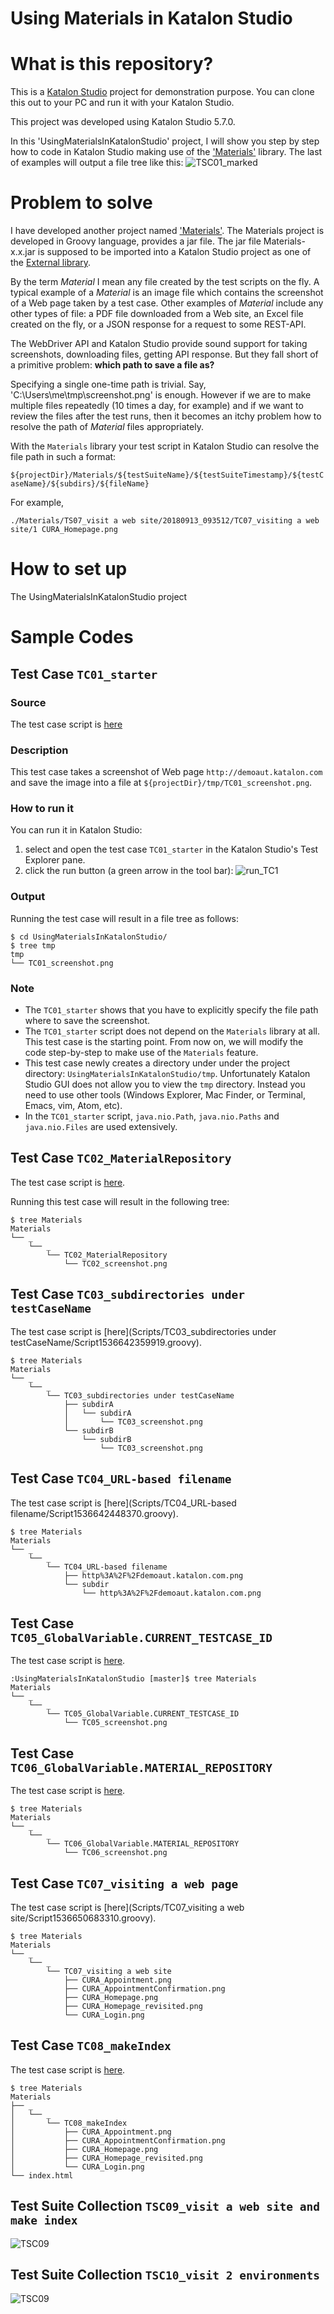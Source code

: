 Using Materials in Katalon Studio
=====================================

# What is this repository?

This is a [Katalon Studio](https://www.katalon.com/) project for demonstration purpose. You can clone this out to your PC and run it with your Katalon Studio.

This project was developed using Katalon Studio 5.7.0.

In this 'UsingMaterialsInKatalonStudio' project, I will show you step by step how to code in Katalon Studio making use of the ['Materials'](https://github.com/kazurayam/Materials) library. The last of examples will output a file tree like this:
![TSC01_marked](docs/TSC10_marked.png)

# Problem to solve

I have developed another project named ['Materials'](https://github.com/kazurayam/Materials). The Materials project is developed in Groovy language, provides a jar file. The jar file Materials-x.x.jar is supposed to be imported into a Katalon Studio project as one of the [External library](https://docs.katalon.com/display/KD/External+Libraries).

By the term *Material* I mean any file created by the test scripts on the fly. A typical example of a *Material* is an image file which contains the screenshot of a Web page taken by a test case. Other examples of *Material* include any other types of file: a PDF file downloaded from a Web site, an Excel file created on the fly, or a JSON response for a request to some REST-API.

The WebDriver API and Katalon Studio provide sound support for taking screenshots, downloading files, getting API response. But they fall short of a primitive problem: **which path to save a file as?**

Specifying a single one-time path is trivial. Say, 'C:\Users\me\tmp\screenshot.png' is enough. However if we are to make multiple files repeatedly (10 times a day, for example) and if we want to review the files after the test runs, then it becomes an itchy problem how to resolve the path of *Material* files appropriately.

With the `Materials` library your test script in Katalon Studio can resolve the file path in such a format:

`${projectDir}/Materials/${testSuiteName}/${testSuiteTimestamp}/${testCaseName}/${subdirs}/${fileName}`

For example,

`./Materials/TS07_visit a web site/20180913_093512/TC07_visiting a web site/1 CURA_Homepage.png`



# How to set up

The UsingMaterialsInKatalonStudio project


# Sample Codes

## Test Case `TC01_starter`

### Source

The test case script is [here](Scripts/TC01_starter/Script1536633564054.groovy)

### Description

This test case takes a screenshot of Web page `http://demoaut.katalon.com` and save the image into a file at  `${projectDir}/tmp/TC01_screenshot.png`.

### How to run it

You can run it in Katalon Studio:
1. select and open the test case `TC01_starter` in the Katalon Studio's Test Explorer pane.
2. click the run button (a green arrow in the tool bar): ![run_TC1](docs/run_TC01.png)

### Output

Running the test case will result in a file tree as follows:

```
$ cd UsingMaterialsInKatalonStudio/
$ tree tmp
tmp
└── TC01_screenshot.png
```

### Note

- The `TC01_starter` shows that you have to explicitly specify the file path where to save the screenshot.
- The `TC01_starter` script does not depend on the `Materials` library at all. This test case is the starting point. From now on, we will modify the code step-by-step to make use of the `Materials` feature.
- This test case newly creates a directory under under the project directory: `UsingMaterialsInKatalonStudio/tmp`. Unfortunately Katalon Studio GUI does not allow you to view the `tmp` directory. Instead you need to use other tools (Windows Explorer, Mac Finder, or Terminal, Emacs, vim, Atom, etc).
- In the `TC01_starter` script, `java.nio.Path`, `java.nio.Paths` and `java.nio.Files` are used extensively.


## Test Case `TC02_MaterialRepository`

The test case script is  [here](Scripts/TC02_MaterialRepository/Script1536642272611.groovy).

Running this test case will result in the following tree:
```
$ tree Materials
Materials
└── _
    └── _
        └── TC02_MaterialRepository
            └── TC02_screenshot.png
```

## Test Case `TC03_subdirectories under testCaseName`

The test case script is
[here](Scripts/TC03_subdirectories under testCaseName/Script1536642359919.groovy).


```
$ tree Materials
Materials
└── _
    └── _
        └── TC03_subdirectories under testCaseName
            ├── subdirA
            │   └── subdirA
            │       └── TC03_screenshot.png
            └── subdirB
                └── subdirB
                    └── TC03_screenshot.png
```

## Test Case `TC04_URL-based filename`

The test case script is
[here](Scripts/TC04_URL-based filename/Script1536642448370.groovy).

```
$ tree Materials
Materials
└── _
    └── _
        └── TC04_URL-based filename
            ├── http%3A%2F%2Fdemoaut.katalon.com.png
            └── subdir
                └── http%3A%2F%2Fdemoaut.katalon.com.png

```

## Test Case `TC05_GlobalVariable.CURRENT_TESTCASE_ID`

The test case script is  [here](Scripts/TC05_GlobalVariable.CURRENT_TESTCASE_ID/Script1536640253323.groovy).

```
:UsingMaterialsInKatalonStudio [master]$ tree Materials
Materials
└── _
    └── _
        └── TC05_GlobalVariable.CURRENT_TESTCASE_ID
            └── TC05_screenshot.png
```

## Test Case `TC06_GlobalVariable.MATERIAL_REPOSITORY`

The test case script is [here](Scripts/TC06_GlobalVariable.MATERIAL_REPOSITORY/Script1536640238920.groovy).

```
$ tree Materials
Materials
└── _
    └── _
        └── TC06_GlobalVariable.MATERIAL_REPOSITORY
            └── TC06_screenshot.png
```

## Test Case `TC07_visiting a web page`

The test case script is [here](Scripts/TC07_visiting a web site/Script1536650683310.groovy).

```
$ tree Materials
Materials
└── _
    └── _
        └── TC07_visiting a web site
            ├── CURA_Appointment.png
            ├── CURA_AppointmentConfirmation.png
            ├── CURA_Homepage.png
            ├── CURA_Homepage_revisited.png
            └── CURA_Login.png
```

## Test Case `TC08_makeIndex`

The test case script is [here](Scripts/TC08_makeIndex/Script1536651022281.groovy).

```
$ tree Materials
Materials
├── _
│   └── _
│       └── TC08_makeIndex
│           ├── CURA_Appointment.png
│           ├── CURA_AppointmentConfirmation.png
│           ├── CURA_Homepage.png
│           ├── CURA_Homepage_revisited.png
│           └── CURA_Login.png
└── index.html

```



## Test Suite Collection `TSC09_visit a web site and make index`

![TSC09](docs/TSC09.png)


## Test Suite Collection `TSC10_visit 2 environments`

![TSC09](docs/TSC10_marked.png)
